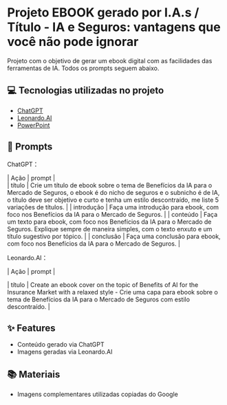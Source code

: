 # Projeto EBOOK gerado por I.A.s / Título - IA e Seguros: vantagens que você não pode ignorar

Projeto com o objetivo de gerar um ebook digital com as facilidades das ferramentas de IA. Todos os prompts
seguem abaixo.

## 💻 Tecnologias utilizadas no projeto

- [ChatGPT](https://chat.openai.com/) 
- [Leonardo.AI](https://leonardo.ai/)
- [PowerPoint](https://www.microsoft.com/en/microsoft-365/powerpoint)

## 🧠 Prompts

ChatGPT：

|  Ação  | prompt                                                                                 |                                                                                                                                                                         
|  título  |   Crie um título de ebook sobre o tema de Benefícios da IA para o Mercado de Seguros, o ebook é do nicho de seguros e o subnicho é de IA, o título deve ser objetivo e curto e tenha um estilo descontraído, me liste 5 variações de títulos. |
|  introdução  |   Faça uma introdução para ebook, com foco nos Benefícios da IA para o Mercado de Seguros. |
| conteúdo | Faça um texto para ebook, com foco nos Benefícios da IA para o Mercado de Seguros. Explique sempre de maneira simples, com o texto enxuto e um título sugestivo por tópico. |
| conclusão | Faça uma conclusão para ebook, com foco nos Benefícios da IA para o Mercado de Seguros. |

Leonardo.AI：

|  Ação  | prompt                                                                                 |

| título | Create an ebook cover on the topic of Benefits of AI for the Insurance Market with a relaxed style - Crie uma capa para ebook sobre o tema de Benefícios da IA para o Mercado de Seguros com estilo descontraído. |

## ✨ Features

- Conteúdo gerado via ChatGPT
- Imagens geradas via Leonardo.AI

## 📚 Materiais

- Imagens complementares utilizadas copiadas do Google
